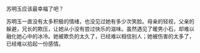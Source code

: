 苏明玉应该最幸福了吧？

苏明玉一直没有太多积极的情绪，也没见过她有多少次笑脸。母亲的轻视，父亲的躲避，兄长的欺压，让她从小没有尝过快乐的滋味。虽然遇见了暖男小石，却难以融化她心中的冰冷。她被欺负的太久了，已经难以相信别人；她被伤害的太多了，已经难以拾起一份感情。






<!--stackedit_data:
eyJoaXN0b3J5IjpbLTE2NDM2MjU5MTUsLTE1MTUwNzUwNjgsLT
EyNzA1NDI4MDRdfQ==
-->